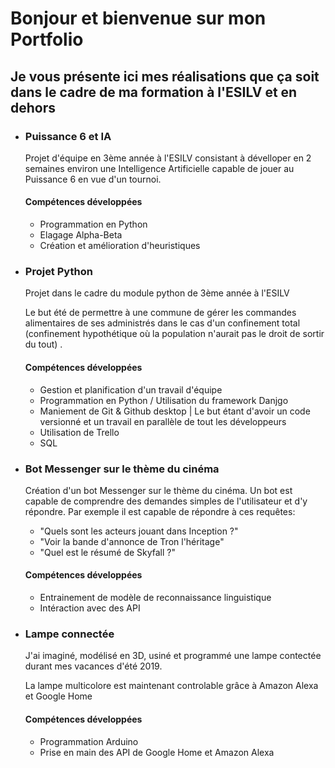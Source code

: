 <h1>Bonjour et bienvenue sur mon Portfolio</h1>
		<h2>Je vous présente ici mes réalisations que ça soit dans le cadre de ma formation à l'ESILV et en dehors</h2>
		<ul>
			<li><h3>Puissance 6 et IA</h3>
				<p>Projet d'équipe en 3ème année à l'ESILV consistant à dévelloper en 2 semaines environ une Intelligence Artificielle capable de jouer au Puissance 6 en vue d'un tournoi.
					<h4>Compétences développées</h4>
					<ul>
						<li>Programmation en Python</li>
						<li>Elagage Alpha-Beta</li>
						<li>Création  et amélioration d'heuristiques</li>
					</ul>
				</p>
			</li>
			<li><h3>Projet Python</h3>
				<p>Projet dans le cadre du module python de 3ème année à l'ESILV</p>
				<p>Le but été de permettre à une commune de gérer les commandes alimentaires de ses administrés dans le cas d'un confinement total (confinement hypothétique où la population n'aurait pas le droit de sortir du tout) .</p>
					<h4>Compétences développées</h4>
					<ul>
						<li>Gestion et planification d'un travail d'équipe</li>
						<li>Programmation en Python / Utilisation du  framework Danjgo</li>
						<li>Maniement de Git & Github desktop | Le but étant d'avoir un code versionné et un travail en parallèle de tout les développeurs</li>
						<li>Utilisation de Trello</li>
						<li>SQL</li>
					</ul>
				</p>
			</li>
			<li><h3>Bot Messenger sur le thème du cinéma</h3>
				<p>Création d'un bot Messenger sur le thème du cinéma. Un bot est capable de comprendre des demandes simples de l'utilisateur et d'y répondre.
					Par exemple il est capable de répondre à ces requêtes:
					<ul class="tiret">
						<li>"Quels sont les acteurs jouant dans Inception ?"</li>
						<li>"Voir la bande d'annonce de Tron l'héritage"</li>
						<li>"Quel est le résumé de Skyfall ?"</li>
					</ul>
					<h4>Compétences développées</h4>
					<ul>
						<li>Entrainement de modèle de reconnaissance linguistique</li>
						<li>Intéraction avec des API</li>
					</ul>
				</p>
			</li>
			<li><h3>Lampe connectée</h3>
				<p>J'ai imaginé, modélisé en 3D, usiné et programmé une lampe contectée durant mes vacances d'été 2019.</p>
				<p>La lampe multicolore est maintenant controlable grâce à Amazon Alexa et Google Home</p>
					<h4>Compétences développées</h4>
					<ul>
						<li>Programmation Arduino</li>
						<li>Prise en main des API de Google Home et Amazon Alexa</li>
					</ul>
				</p>
			</li>
		</ul>
